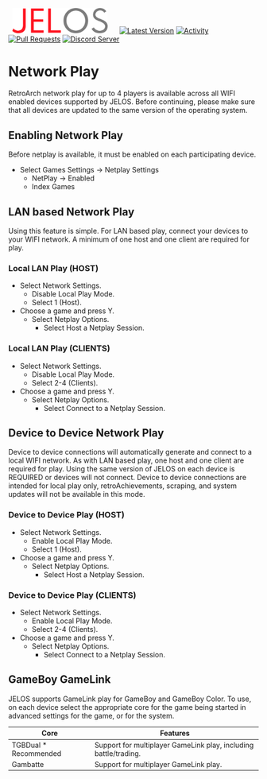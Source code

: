 &nbsp;&nbsp;<img src="https://raw.githubusercontent.com/JustEnoughLinuxOS/distribution/dev/distributions/JELOS/logos/jelos-logo.png" width=192>&nbsp;&nbsp;&nbsp;&nbsp;&nbsp;&nbsp;[![Latest Version](https://img.shields.io/github/release/JustEnoughLinuxOS/distribution.svg?color=5998FF&label=latest%20version&style=flat-square)](https://github.com/JustEnoughLinuxOS/distribution/releases/latest) [![Activity](https://img.shields.io/github/commit-activity/m/JustEnoughLinuxOS/distribution?color=5998FF&style=flat-square)](https://github.com/JustEnoughLinuxOS/distribution/commits) [![Pull Requests](https://img.shields.io/github/issues-pr-closed/JustEnoughLinuxOS/distribution?color=5998FF&style=flat-square)](https://github.com/JustEnoughLinuxOS/distribution/pulls) [![Discord Server](https://img.shields.io/discord/948029830325235753?color=5998FF&label=chat&style=flat-square)](https://discord.gg/seTxckZjJy)
#
# Network Play

RetroArch network play for up to 4 players is available across all WIFI enabled devices supported by JELOS.  Before continuing, please make sure that all devices are updated to the same version of the operating system.

## Enabling Network Play
Before netplay is available, it must be enabled on each participating device.

* Select Games Settings -> Netplay Settings
  * NetPlay -> Enabled
  * Index Games

## LAN based Network Play
Using this feature is simple.  For LAN based play, connect your devices to your WIFI network.  A minimum of one host and one client are required for play.

### Local LAN Play (HOST)
* Select Network Settings.
  * Disable Local Play Mode.
  * Select 1 (Host).
* Choose a game and press Y.
  * Select Netplay Options.
    * Select Host a Netplay Session.

### Local LAN Play (CLIENTS)
* Select Network Settings.
  * Disable Local Play Mode.
  * Select 2-4 (Clients).
* Choose a game and press Y.
  * Select Netplay Options.
    * Select Connect to a Netplay Session.

## Device to Device Network Play
Device to device connections will automatically generate and connect to a local WIFI network.  As with LAN based play, one host and one client are required for play.  Using the same version of JELOS on each device is REQUIRED or devices will not connect.  Device to device connections are intended for local play only, retroAchievements, scraping, and system updates will not be available in this mode.

### Device to Device Play (HOST)
* Select Network Settings.
  * Enable Local Play Mode.
  * Select 1 (Host).
* Choose a game and press Y.
  * Select Netplay Options.
    * Select Host a Netplay Session.

### Device to Device Play (CLIENTS)
* Select Network Settings.
  * Enable Local Play Mode.
  * Select 2-4 (Clients).
* Choose a game and press Y.
  * Select Netplay Options.
    * Select Connect to a Netplay Session.

## GameBoy GameLink
JELOS supports GameLink play for GameBoy and GameBoy Color.  To use, on each device select the appropriate core for the game being started in advanced settings for the game, or for the system.

|Core|Features|
|----|----|
|TGBDual * Recommended|Support for multiplayer GameLink play, including battle/trading.|
|Gambatte|Support for multiplayer GameLink play.|
